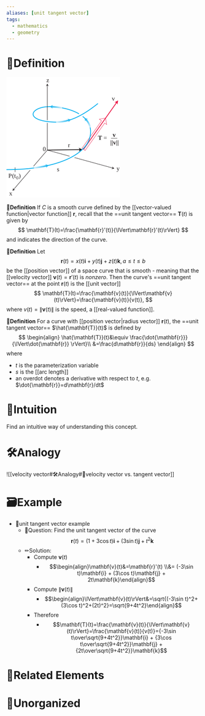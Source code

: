 ```yaml
---
aliases: [unit tangent vector]
tags:
  - mathematics
  - geometry
---
```



# 📝Definition
![|200](../assets/unit_tangent_vector.svg)

**📄Definition**
If $C$ is a smooth curve defined by the [[vector-valued function|vector function]] $\mathbf{r}$, recall that the ==unit tangent vector== $\mathbf{T}(t)$ is given by
$$
\mathbf{T}(t)=\frac{\mathbf{r}'(t)}{\lVert\mathbf{r}'(t)\rVert}
$$
and indicates the direction of the curve.

**📑Definition**
Let
$$
\mathbf{r}(t) = x(t)\mathbf{i} + y(t)\mathbf{j} + z(t)\mathbf{k}, a \leq t \leq b
$$
be the [[position vector]] of a space curve that is smooth - meaning that the [[velocity vector]] $\mathbf{v}(t) = \mathbf{r}'(t)$ is *nonzero*. Then the curve's ==unit tangent vector== at the point $\mathbf{r}(t)$ is the [[unit vector]]
$$
\mathbf{T}(t)=\frac{\mathbf{v}(t)}{\lVert\mathbf{v}(t)\rVert}=\frac{\mathbf{v}(t)}{v(t)},
$$
where $v(t) = \lVert \mathbf{v}(t)\rVert$ is the speed, a [[real-valued function]].


**📃Definition**
For a curve with [[position vector|radius vector]] $\mathbf{r}(t)$, the ==unit tangent vector== $\hat{\mathbf{T}}(t)$ is defined by
$$
\begin{align}
\hat{\mathbf{T}}(t)&\equiv \frac{\dot{\mathbf{r}}}{\lVert\dot{\mathbf{r}} \rVert}\\
&=\frac{d\mathbf{r}}{ds}
\end{align}
$$
where
- $t$ is the parameterization variable
- $s$ is the [[arc length]]
- an overdot denotes a derivative with respect to $t$, e.g. $\dot{\mathbf{r}}=d\mathbf{r}/dt$


# 🧠Intuition
Find an intuitive way of understanding this concept.

# 🛠Analogy

![[velocity vector#🛠Analogy#🔨velocity vector vs. tangent vector]]

# 🗃Example
- 📁unit tangent vector example
	- 💬Question: Find the unit tangent vector of the curve $$\mathbf{r}(t) = (1+3\cos t)\mathbf{i} + (3\sin t)\mathbf{j} + t^2\mathbf{k}$$
	- ✏Solution:
		- Compute $\mathbf{v}(t)$
			- $$\begin{align}\mathbf{v}(t)&=\mathbf{r}'(t) \\&= (-3\sin t)\mathbf{i} + (3\cos t)\mathbf{j} + 2t\mathbf{k}\end{align}$$
		- Compute $\lVert\mathbf{v}(t)\rVert$
			- $$\begin{align}\lVert\mathbf{v}(t)\rVert&=\sqrt{(-3\sin t)^2+(3\cos t)^2+(2t)^2}=\sqrt{9+4t^2}\end{align}$$
		- Therefore 
			- $$\mathbf{T}(t)=\frac{\mathbf{v}(t)}{\lVert\mathbf{v}(t)\rVert}=\frac{\mathbf{v}(t)}{v(t)}={-3\sin t\over\sqrt{9+4t^2}}\mathbf{i} + {3\cos t\over\sqrt{9+4t^2}}\mathbf{j} + {2t\over\sqrt{9+4t^2}}\mathbf{k}$$

# 🌱Related Elements



# 🍂Unorganized